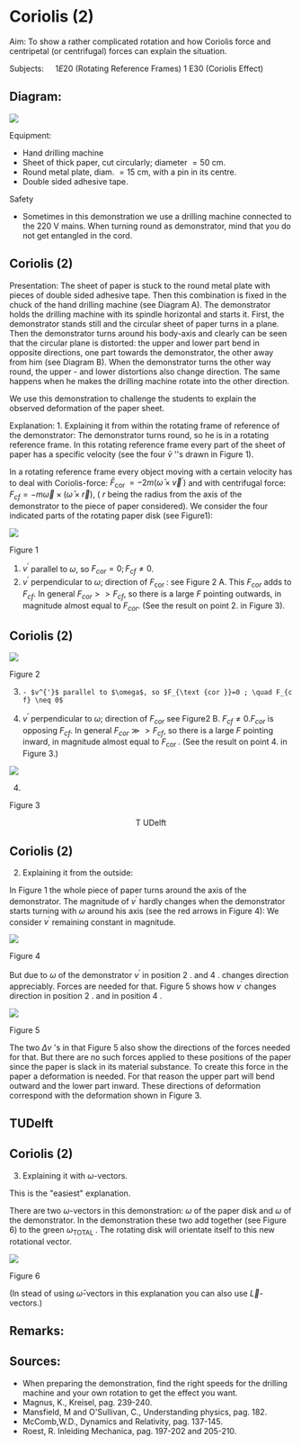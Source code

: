 # Coriolis (2) 

Aim: To show a rather complicated rotation and how Coriolis force and centripetal (or centrifugal) forces can explain the situation.

Subjects: $\quad 1 E 20$ (Rotating Reference Frames) 1 E30 (Coriolis Effect)


## Diagram:

![](https://cdn.mathpix.com/cropped/2024_06_24_b531154bb7ee0847c2deg-1.jpg?height=1358&width=1380&top_left_y=465&top_left_x=511)

Equipment:

- Hand drilling machine
- Sheet of thick paper, cut circularly; diameter $=50 \mathrm{~cm}$.
- Round metal plate, diam. $=15 \mathrm{~cm}$, with a pin in its centre.
- Double sided adhesive tape.

Safety

- Sometimes in this demonstration we use a drilling machine connected to the $220 \mathrm{~V}$ mains. When turning round as demonstrator, mind that you do not get entangled in the cord.


## Coriolis (2)

Presentation: The sheet of paper is stuck to the round metal plate with pieces of double sided adhesive tape. Then this combination is fixed in the chuck of the hand drilling machine (see Diagram A). The demonstrator holds the drilling machine with its spindle horizontal and starts it. First, the demonstrator stands still and the circular sheet of paper turns in a plane. Then the demonstrator turns around his body-axis and clearly can be seen that the circular plane is distorted: the upper and lower part bend in opposite directions, one part towards the demonstrator, the other away from him (see Diagram B). When the demonstrator turns the other way round, the upper - and lower distortions also change direction. The same happens when he makes the drilling machine rotate into the other direction.

We use this demonstration to challenge the students to explain the observed deformation of the paper sheet.

Explanation: 1. Explaining it from within the rotating frame of reference of the demonstrator: The demonstrator turns round, so he is in a rotating reference frame. In this rotating reference frame every part of the sheet of paper has a specific velocity (see the four $\bar{v}$ ''s drawn in Figure 1).

In a rotating reference frame every object moving with a certain velocity has to deal with Coriolis-force: $\bar{F}_{\text {cor }}=-2 m\left(\bar{\omega} \times \vec{v}^{'}\right)$ and with centrifugal force: $F_{c f}=-m \vec{\omega} \times(\bar{\omega} \times \vec{r})$, ( $r$ being the radius from the axis of the demonstrator to the piece of paper considered). We consider the four indicated parts of the rotating paper disk (see Figure1):

![](https://cdn.mathpix.com/cropped/2024_06_24_b531154bb7ee0847c2deg-2.jpg?height=567&width=396&top_left_y=1153&top_left_x=1011)

Figure 1

1. $v^{'}$ parallel to $\omega$, so $F_{c o r}=0 ; F_{c f} \neq 0$.
2. $v^{'}$ perpendicular to $\omega$; direction of $F_{\text {cor }}$ : see Figure $2 \mathrm{~A}$. This $F_{c o r}$ adds to $F_{c f}$. In general $F_{c o r}>>F_{c f}$, so there is a large $F$ pointing outwards, in magnitude almost equal to $F_{c o r}$. (See the result on point 2. in Figure 3).

## Coriolis (2)

![](https://cdn.mathpix.com/cropped/2024_06_24_b531154bb7ee0847c2deg-3.jpg?height=888&width=782&top_left_y=286&top_left_x=823)

Figure 2

3.     - $v^{'}$ parallel to $\omega$, so $F_{\text {cor }}=0 ; \quad F_{c f} \neq 0$
4. $v^{'}$ perpendicular to $\omega$; direction of $F_{c o r}$ see Figure2 B. $F_{c f} \neq 0 . F_{c o r}$ is opposing $F_{c f}$. In general $F_{c o r} \gg>F_{c f}$, so there is a large $F$ pointing inward, in magnitude almost equal to $F_{\text {cor }}$. (See the result on point 4. in Figure 3.)

![](https://cdn.mathpix.com/cropped/2024_06_24_b531154bb7ee0847c2deg-3.jpg?height=757&width=301&top_left_y=1470&top_left_x=1064)

4. 

Figure 3

$$
\text { T UDelft }
$$

## Coriolis (2)

2. Explaining it from the outside:

In Figure 1 the whole piece of paper turns around the axis of the demonstrator. The magnitude of $v^{'}$ hardly changes when the demonstrator starts turning with $\omega$ around his axis (see the red arrows in Figure 4): We consider $v^{'}$ remaining constant in magnitude.

![](https://cdn.mathpix.com/cropped/2024_06_24_b531154bb7ee0847c2deg-4.jpg?height=613&width=610&top_left_y=474&top_left_x=909)

Figure 4

But due to $\omega$ of the demonstrator $v^{'}$ in position 2 . and 4 . changes direction appreciably. Forces are needed for that. Figure 5 shows how $v^{'}$ changes direction in position 2 . and in position 4 .

![](https://cdn.mathpix.com/cropped/2024_06_24_b531154bb7ee0847c2deg-4.jpg?height=732&width=849&top_left_y=1287&top_left_x=752)

Figure 5

The two $\Delta v$ 's in that Figure 5 also show the directions of the forces needed for that. But there are no such forces applied to these positions of the paper since the paper is slack in its material substance. To create this force in the paper a deformation is needed. For that reason the upper part will bend outward and the lower part inward. These directions of deformation correspond with the deformation shown in Figure 3.

## TUDelft

## Coriolis (2)

3. Explaining it with $\omega$-vectors.

This is the "easiest" explanation.

There are two $\omega$-vectors in this demonstration: $\omega$ of the paper disk and $\omega$ of the demonstrator. In the demonstration these two add together (see Figure 6) to the green $\omega_{\text {TOTAL }}$. The rotating disk will orientate itself to this new rotational vector.

![](https://cdn.mathpix.com/cropped/2024_06_24_b531154bb7ee0847c2deg-5.jpg?height=723&width=1111&top_left_y=560&top_left_x=664)

Figure 6

(In stead of using $\bar{\omega}$-vectors in this explanation you can also use $\vec{L}$-vectors.)

## Remarks:

## Sources:

- When preparing the demonstration, find the right speeds for the drilling machine and your own rotation to get the effect you want.
- Magnus, K., Kreisel, pag. 239-240.
- Mansfield, M and O'Sullivan, C., Understanding physics, pag. 182.
- McComb,W.D., Dynamics and Relativity, pag. 137-145.
- Roest, R. Inleiding Mechanica, pag. 197-202 and 205-210.

